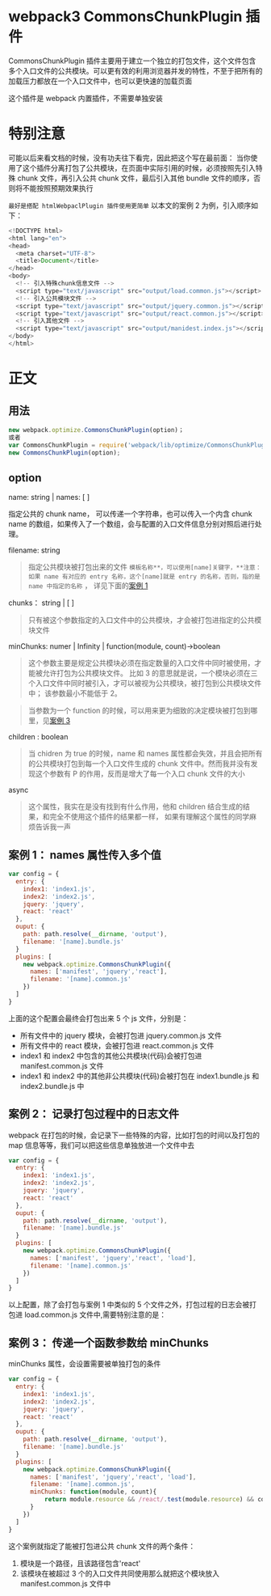 <!-- Date: 2017-09-11 22:38 -->

# webpack3 CommonsChunkPlugin 插件

CommonsChunkPlugin 插件主要用于建立一个独立的打包文件，这个文件包含多个入口文件的公共模块。可以更有效的利用浏览器并发的特性，不至于把所有的加载压力都放在一个入口文件中，也可以更快速的加载页面

这个插件是 webpack 内置插件，不需要单独安装

# 特别注意

可能以后来看文档的时候，没有功夫往下看完，因此把这个写在最前面： 当你使用了这个插件分离打包了公共模块，在页面中实际引用的时候，必须按照先引入特殊 chunk 文件，再引入公共 chunk 文件，最后引入其他 bundle 文件的顺序，否则将不能按照预期效果执行

`最好是搭配 htmlWebpaclPlugin 插件使用更简单`
以本文的案例 2 为例，引入顺序如下：

```js
<!DOCTYPE html>
<html lang="en">
<head>
  <meta charset="UTF-8">
  <title>Document</title>
</head>
<body>
  <!-- 引入特殊chunk信息文件 -->
  <script type="text/javascript" src="output/load.common.js"></script>
  <!-- 引入公共模块文件 -->
  <script type="text/javascript" src="output/jquery.common.js"></script>
  <script type="text/javascript" src="output/react.common.js"></script>
  <!-- 引入其他文件 -->
  <script type="text/javascript" src="output/manidest.index.js"></script>
</body>
</html>
```

# 正文

## 用法

```js
new webpack.optimize.CommonsChunkPlugin(option)；
或者
var CommonsChunkPlugin = require('webpack/lib/optimize/CommonsChunkPlugin');
new CommonsChunkPlugin(option);
```

## option

name: string | names: [ ]

指定公共的 chunk name， 可以传递一个字符串，也可以传入一个内含 chunk name 的数组，如果传入了一个数组，会与配置的入口文件信息分别对照后进行处理。

filename: string

> 指定公共模块被打包出来的文件 `模板名称**，可以使用[name]关键字，**注意：如果 name 有对应的 entry 名称，这个[name]就是 entry 的名称，否则，指的是 name 中指定的名称` ， 详见下面的[案例 1]()

chunks： string | [ ]

> 只有被这个参数指定的入口文件中的公共模块，才会被打包进指定的公共模块文件

minChunks: numer | Infinity | function(module, count)->boolean

> 这个参数主要是规定公共模块必须在指定数量的入口文件中同时被使用，才能被允许打包为公共模块文件。 比如 3 的意思就是说，一个模块必须在三个入口文件中同时被引入，才可以被视为公共模块，被打包到公共模块文件中； 该参数最小不能低于 2。

> 当参数为一个 function 的时候，可以用来更为细致的决定模块被打包到哪里，见[案例 3]()

children : boolean

> 当 chidren 为 true 的时候，name 和 names 属性都会失效，并且会把所有的公共模块打包到每一个入口文件生成的 chunk 文件中。然而我并没有发现这个参数有 P 的作用，反而是增大了每一个入口 chunk 文件的大小

async

> 这个属性，我实在是没有找到有什么作用，他和 children 结合生成的结果，和完全不使用这个插件的结果都一样， 如果有理解这个属性的同学麻烦告诉我一声

## 案例 1： names 属性传入多个值

```js
var config = {
  entry: {
    index1: 'index1.js',
    index2: 'index2.js',
    jquery: 'jquery',
    react: 'react'
  },
  ouput: {
    path: path.resolve(__dirname, 'output'),
    filename: '[name].bundle.js'
  }
  plugins: [
    new webpack.optimize.CommonsChunkPlugin({
      names: ['manifest', 'jquery','react'],
      filename: '[name].common.js'
    })
  ]
}
```

上面的这个配置会最终会打包出来 5 个 js 文件，分别是：

-   所有文件中的 jquery 模块，会被打包进 jquery.common.js 文件
-   所有文件中的 react 模块，会被打包进 react.common.js 文件
-   index1 和 index2 中包含的其他公共模块(代码)会被打包进 manifest.common.js 文件
-   index1 和 index2 中的其他非公共模块(代码)会被打包在 index1.bundle.js 和 index2.bundle.js 中

## 案例 2： 记录打包过程中的日志文件

webpack 在打包的时候，会记录下一些特殊的内容，比如打包的时间以及打包的 map 信息等等，我们可以把这些信息单独放进一个文件中去

```js
var config = {
  entry: {
    index1: 'index1.js',
    index2: 'index2.js',
    jquery: 'jquery',
    react: 'react'
  },
  ouput: {
    path: path.resolve(__dirname, 'output'),
    filename: '[name].bundle.js'
  }
  plugins: [
    new webpack.optimize.CommonsChunkPlugin({
      names: ['manifest', 'jquery','react', 'load'],
      filename: '[name].common.js'
    })
  ]
}
```

以上配置，除了会打包与案例 1 中类似的 5 个文件之外，打包过程的日志会被打包进 load.common.js 文件中,需要特别注意的是：

## 案例 3： 传递一个函数参数给 minChunks

minChunks 属性，会设置需要被单独打包的条件

```js
var config = {
  entry: {
    index1: 'index1.js',
    index2: 'index2.js',
    jquery: 'jquery',
    react: 'react'
  },
  ouput: {
    path: path.resolve(__dirname, 'output'),
    filename: '[name].bundle.js'
  }
  plugins: [
    new webpack.optimize.CommonsChunkPlugin({
      names: ['manifest', 'jquery','react', 'load'],
      filename: '[name].common.js',
      minChunks: function(module, count){
          return module.resource && /react/.test(module.resource) && count > 3
      }
    })
  ]
}
```

这个案例就指定了能被打包进公共 chunk 文件的两个条件：

1.  模块是一个路径，且该路径包含'react'
2.  该模块在被超过 3 个的入口文件共同使用那么就把这个模块放入 manifest.common.js 文件中
